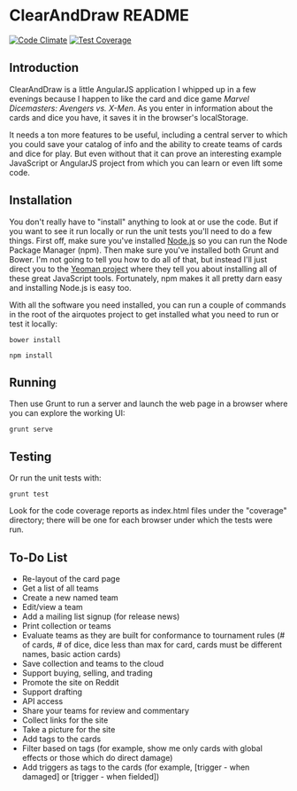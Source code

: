 # ClearAndDraw README

[![Code Climate](https://codeclimate.com/github/JohnMunsch/ClearAndDraw/badges/gpa.svg)](https://codeclimate.com/github/JohnMunsch/ClearAndDraw) [![Test Coverage](https://codeclimate.com/github/JohnMunsch/ClearAndDraw/badges/coverage.svg)](https://codeclimate.com/github/JohnMunsch/ClearAndDraw)

## Introduction

ClearAndDraw is a little AngularJS application I whipped up in a few evenings because I happen to like the card and dice game _Marvel Dicemasters: Avengers vs. X-Men_. As you enter in information about the cards and dice you have, it saves it in the browser's localStorage.

It needs a ton more features to be useful, including a central server to which you could save your catalog of info and the ability to create teams of cards and dice for play. But even without that it can prove an interesting example JavaScript or AngularJS project from which you can learn or even lift some code.

## Installation

You don't really have to "install" anything to look at or use the code. But if you want to see it run locally or run the unit tests you'll need to do a few things. First off, make sure you've installed [Node.js](http://nodejs.org) so you can run the Node Package Manager (npm). Then make sure you've installed both Grunt and Bower. I'm not going to tell you how to do all of that, but instead I'll just direct you to the [Yeoman project](http://yeoman.io) where they tell you about installing all of these great JavaScript tools. Fortunately, npm makes it all pretty darn easy and installing Node.js is easy too.

With all the software you need installed, you can run a couple of commands in the root of the airquotes project to get installed what you need to run or test it locally:

`bower install`

`npm install`

## Running

Then use Grunt to run a server and launch the web page in a browser where you can explore the working UI:

`grunt serve`

## Testing

Or run the unit tests with:

`grunt test`

Look for the code coverage reports as index.html files under the "coverage" directory; there will be one for each browser under which the tests were run.

## To-Do List

* Re-layout of the card page
* Get a list of all teams
* Create a new named team
* Edit/view a team
* Add a mailing list signup (for release news)
* Print collection or teams
* Evaluate teams as they are built for conformance to tournament rules (# of cards, # of dice, dice less than max for card, cards must be different names, basic action cards)
* Save collection and teams to the cloud
* Support buying, selling, and trading
* Promote the site on Reddit
* Support drafting
* API access
* Share your teams for review and commentary
* Collect links for the site
* Take a picture for the site
* Add tags to the cards
* Filter based on tags (for example, show me only cards with global effects or those which do direct damage)
* Add triggers as tags to the cards (for example, [trigger - when damaged] or [trigger - when fielded])
